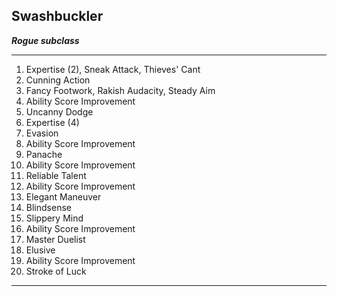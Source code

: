 ﻿## Swashbuckler

***Rogue subclass***

___
1. Expertise (2), Sneak Attack, Thieves' Cant
2. Cunning Action
3. Fancy Footwork, Rakish Audacity, Steady Aim
4. Ability Score Improvement
5. Uncanny Dodge
6. Expertise (4)
7. Evasion
8. Ability Score Improvement
9. Panache
10. Ability Score Improvement
11. Reliable Talent
12. Ability Score Improvement
13. Elegant Maneuver
14. Blindsense
15. Slippery Mind
16. Ability Score Improvement
17. Master Duelist
18. Elusive
19. Ability Score Improvement
20. Stroke of Luck

---
